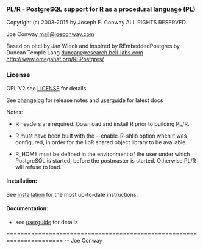 
### PL/R - PostgreSQL support for R as a procedural language (PL)

 Copyright (c) 2003-2015 by Joseph E. Conway
 ALL RIGHTS RESERVED

 Joe Conway <mail@joeconway.com>

 Based on pltcl by Jan Wieck
 and inspired by REmbeddedPostgres by
 Duncan Temple Lang <duncan@research.bell-labs.com>
 http://www.omegahat.org/RSPostgres/

### License
  GPL V2 see [LICENSE](LICENSE) for details

See [changelog](CHANGELOG.md) for release notes and [userguide](userguide.md)
for latest docs

Notes:
 - R headers are required. Download and install R prior to building PL/R.

 - R must have been built with the --enable-R-shlib option when it was
      configured, in order for the libR shared object library to be available.

 - R_HOME must be defined in the environment of the user under which
      PostgreSQL is started, before the postmaster is started. Otherwise
      PL/R will refuse to load.

#### Installation:
  See [installation](userguide.md#installation)
  for the most up-to-date instructions.

#### Documentation:
- see [userguide](userguide.md) for details

======================================================================
-- Joe Conway
